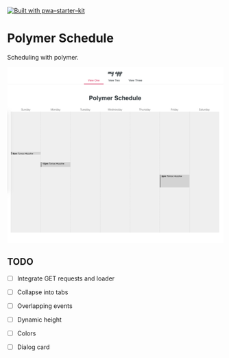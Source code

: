 [![Built with pwa–starter–kit](https://img.shields.io/badge/built_with-pwa–starter–kit_-blue.svg)](https://github.com/Polymer/pwa-starter-kit "Built with pwa–starter–kit")

# Polymer Schedule

Scheduling with polymer.

![screenshot](./images/screenshot.png "Screen Shot")

## TODO

- [ ] Integrate GET requests and loader

- [ ] Collapse into tabs

- [ ] Overlapping events

- [ ] Dynamic height

- [ ] Colors

- [ ] Dialog card
